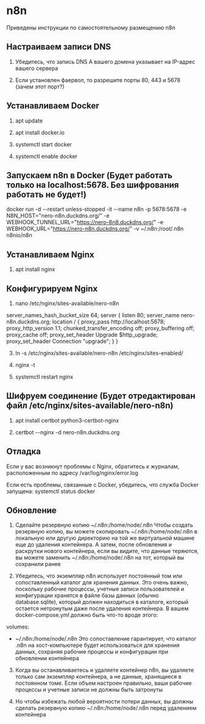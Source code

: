 # n8n
Приведены инструкции по самостоятельному размещению n8n


## Настраиваем записи DNS

1. Убедитесь, что запись DNS A вашего домена указывает на IP-адрес вашего сервера

2. Если установлен фаервол, то разрешите порты 80, 443 и 5678 (зачем этот порт?)

## Устанавливаем Docker

1. apt update

2. apt install docker.io

3. systemctl start docker

4. systemctl enable docker


## Запускаем n8n в Docker (Будет работать только на localhost:5678. Без шифрования работать не будет!)

docker run -d --restart unless-stopped -it --name n8n -p 5678:5678 -e N8N_HOST="nero-n8n.duckdns.org/" -e WEBHOOK_TUNNEL_URL="https://nero-8n8.duckdns.org/" -e WEBHOOK_URL="https://nero-n8n.duckdns.org/" -v ~/.n8n:/root/.n8n n8nio/n8n


## Устанавливаем Nginx

1. apt install nginx


## Конфигурируем Nginx

1. nano /etc/nginx/sites-available/nero-n8n

server_names_hash_bucket_size 64;
server {
        listen 80;
        server_name nero-n8n.duckdns.org;
        location / {
            proxy_pass http://localhost:5678;
            proxy_http_version 1.1;
            chunked_transfer_encoding off;
            proxy_buffering off;
            proxy_cache off;
            proxy_set_header Upgrade $http_upgrade;
            proxy_set_header Connection "upgrade";
        }
    }

3. ln -s /etc/nginx/sites-available/nero-n8n /etc/nginx/sites-enabled/

4. nginx -t

5. systemctl restart nginx


## Шифруем соединение (Будет отредактирован файл /etc/nginx/sites-available/nero-n8n)

1. apt install certbot python3-certbot-nginx

2. certbot --nginx -d nero-n8n.duckdns.org


## Отладка

Если у вас возникнут проблемы с Nginx, обратитесь к журналам, расположенным по адресу /var/log/nginx/error.log

Если есть проблемы, связанные с Docker, убедитесь, что служба Docker запущена: systemctl status docker


## Обновление

1. Сделайте резервную копию ~/.n8n:/home/node/.n8n Чтобы создать резервную копию, вы можете скопировать ~/.n8n:/home/node/.n8n в локальную или другую директорию на той же виртуальной машине еще до удаления контейнера. А затем, после обновления и раскрутки нового контейнера, если вы видите, что данные теряются, вы можете заменить ~/.n8n:/home/node/.n8n на тот, который вы сохранили ранее

2. Убедитесь, что экземпляр n8n использует постоянный том или сопоставленный каталог для хранения данных. Это очень важно, поскольку рабочие процессы, учетные записи пользователей и конфигурации хранятся в файле базы данных (обычно database.sqlite), который должен находиться в каталоге, который остается нетронутым даже после удаления контейнера. В вашем docker-compose.yml должно быть что-то вроде этого:

volumes:
- ~/.n8n:/home/node/.n8n
Это сопоставление гарантирует, что каталог .n8n на хост-компьютере будет использоваться для хранения данных, сохраняя рабочие процессы и конфигурации при обновлении контейнера

3. Когда вы останавливаетесь и удаляете контейнер n8n, вы удаляете только сам экземпляр контейнера, а не данные, хранящиеся в постоянном томе. Если объем настроен правильно, ваши рабочие процессы и учетные записи не должны быть затронуты

4. Но чтобы избежать любой вероятности потери данных, вы должны сделать резервную копию ~/.n8n:/home/node/.n8n перед удалением контейнера
